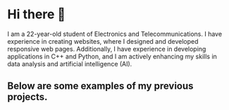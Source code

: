 # Hi there 👋

I am a 22-year-old student of Electronics and Telecommunications. I have experience in creating websites, where I designed and developed responsive web pages. Additionally, I have experience in developing applications in C++ and Python, and I am actively enhancing my skills in data analysis and artificial intelligence (AI).

## Below are some examples of my previous projects.

